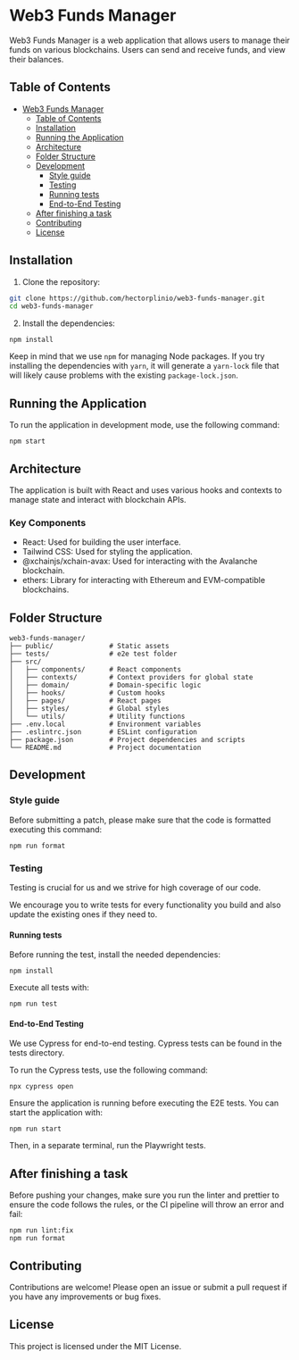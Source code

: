 # Web3 Funds Manager

Web3 Funds Manager is a web application that allows users to manage their funds on various blockchains. Users can send and receive funds, and view their balances.

## Table of Contents

- [Web3 Funds Manager](#web3-funds-manager)
  - [Table of Contents](#table-of-contents)
  - [Installation](#installation)
  - [Running the Application](#running-the-application)
  - [Architecture](#architecture)
  - [Folder Structure](#folder-structure)
  - [Development](#development)
    - [Style guide](#style-guide)
    - [Testing](#testing)
    - [Running tests](#running-tests)
    - [End-to-End Testing](#end-to-end-testing)
  - [After finishing a task](#after-finishing-a-task)
  - [Contributing](#contributing)
  - [License](#license)

## Installation

1. Clone the repository:

```bash
git clone https://github.com/hectorplinio/web3-funds-manager.git
cd web3-funds-manager
```

2. Install the dependencies:

```
npm install
```

Keep in mind that we use `npm` for managing Node packages. If you try installing the dependencies with `yarn`, it will generate a `yarn-lock` file that will likely cause problems with the existing `package-lock.json`.

## Running the Application

To run the application in development mode, use the following command:

```
npm start
```

## Architecture

The application is built with React and uses various hooks and contexts to manage state and interact with blockchain APIs.

### Key Components

- React: Used for building the user interface.
- Tailwind CSS: Used for styling the application.
- @xchainjs/xchain-avax: Used for interacting with the Avalanche blockchain.
- ethers: Library for interacting with Ethereum and EVM-compatible blockchains.

## Folder Structure

```
web3-funds-manager/
├── public/              # Static assets
├── tests/               # e2e test folder
├── src/
│   ├── components/      # React components
│   ├── contexts/        # Context providers for global state
│   ├── domain/          # Domain-specific logic
│   ├── hooks/           # Custom hooks
│   ├── pages/           # React pages
│   ├── styles/          # Global styles
│   └── utils/           # Utility functions
├── .env.local           # Environment variables
├── .eslintrc.json       # ESLint configuration
├── package.json         # Project dependencies and scripts
└── README.md            # Project documentation
```

## Development

### Style guide

Before submitting a patch, please make sure that the code is formatted executing this command:

```
npm run format
```

### Testing

Testing is crucial for us and we strive for high coverage of our code.

We encourage you to write tests for every functionality you build and also update the existing ones if they need to.

#### Running tests

Before running the test, install the needed dependencies:

```
npm install
```

Execute all tests with:

```
npm run test
```

#### End-to-End Testing

We use Cypress for end-to-end testing. Cypress tests can be found in the tests directory.

To run the Cypress tests, use the following command:

```
npx cypress open
```

Ensure the application is running before executing the E2E tests. You can start the application with:

```
npm run start
```

Then, in a separate terminal, run the Playwright tests.

## After finishing a task

Before pushing your changes, make sure you run the linter and prettier to ensure the code follows the rules, or the CI pipeline will throw an error and fail:

```
npm run lint:fix
npm run format
```

## Contributing

Contributions are welcome! Please open an issue or submit a pull request if you have any improvements or bug fixes.

## License

This project is licensed under the MIT License.
